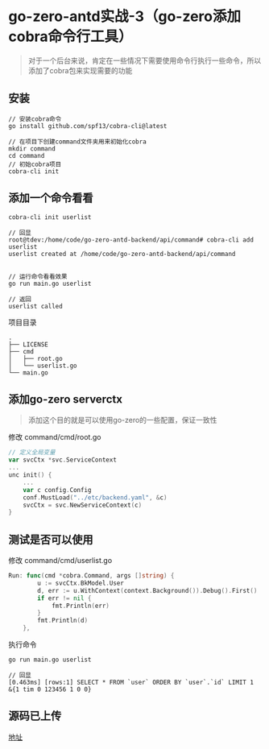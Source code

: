 # go-zero-antd实战-3（go-zero添加cobra命令行工具）

> 对于一个后台来说，肯定在一些情况下需要使用命令行执行一些命令，所以添加了cobra包来实现需要的功能

## 安装

```
// 安装cobra命令
go install github.com/spf13/cobra-cli@latest

// 在项目下创建command文件夹用来初始化cobra
mkdir command
cd command
// 初始cobra项目
cobra-cli init
```

## 添加一个命令看看
```
cobra-cli init userlist

// 回显
root@tdev:/home/code/go-zero-antd-backend/api/command# cobra-cli add userlist
userlist created at /home/code/go-zero-antd-backend/api/command


// 运行命令看看效果
go run main.go userlist

// 返回
userlist called

```

项目目录
```
.
├── LICENSE
├── cmd
│   ├── root.go
│   └── userlist.go
└── main.go
```

## 添加go-zero serverctx

> 添加这个目的就是可以使用go-zero的一些配置，保证一致性

修改 command/cmd/root.go
```go
// 定义全局变量
var svcCtx *svc.ServiceContext
...
unc init() {
    ...
	var c config.Config
	conf.MustLoad("../etc/backend.yaml", &c)
	svcCtx = svc.NewServiceContext(c)
}
```

## 测试是否可以使用
修改 command/cmd/userlist.go
```go
Run: func(cmd *cobra.Command, args []string) {
		u := svcCtx.BkModel.User
		d, err := u.WithContext(context.Background()).Debug().First()
		if err != nil {
			fmt.Println(err)
		}
		fmt.Println(d)
	},
```
执行命令

```
go run main.go userlist

// 回显
[0.463ms] [rows:1] SELECT * FROM `user` ORDER BY `user`.`id` LIMIT 1
&{1 tim 0 123456 1 0 0}
```

## 源码已上传

[地址](https://github.com/timzzx/go-zero-antd-backend)
